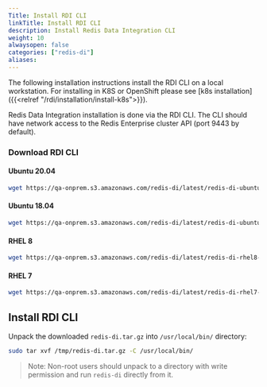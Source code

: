 ```yaml
---
Title: Install RDI CLI
linkTitle: Install RDI CLI
description: Install Redis Data Integration CLI
weight: 10
alwaysopen: false
categories: ["redis-di"]
aliases: 
---
```


The following installation instructions install the RDI CLI on a local workstation. For installing in K8S or OpenShift please see [k8s installation]({{<relref "/rdi/installation/install-k8s">}}).

Redis Data Integration installation is done via the RDI CLI. The CLI should have network access to the Redis Enterprise cluster API (port 9443 by default).

### Download RDI CLI

#### Ubuntu 20.04

```bash
wget https://qa-onprem.s3.amazonaws.com/redis-di/latest/redis-di-ubuntu20.04-{{<param rdi_cli_latest>}}.tar.gz -O /tmp/redis-di.tar.gz
```

#### Ubuntu 18.04

```bash
wget https://qa-onprem.s3.amazonaws.com/redis-di/latest/redis-di-ubuntu18.04-{{<param rdi_cli_latest>}}.tar.gz -O /tmp/redis-di.tar.gz
```

#### RHEL 8

```bash
wget https://qa-onprem.s3.amazonaws.com/redis-di/latest/redis-di-rhel8-{{<param rdi_cli_latest>}}.tar.gz -O /tmp/redis-di.tar.gz
```

#### RHEL 7

```bash
wget https://qa-onprem.s3.amazonaws.com/redis-di/latest/redis-di-rhel7-{{<param rdi_cli_latest>}}.tar.gz -O /tmp/redis-di.tar.gz
```

## Install RDI CLI

Unpack the downloaded `redis-di.tar.gz` into `/usr/local/bin/` directory:

```bash
sudo tar xvf /tmp/redis-di.tar.gz -C /usr/local/bin/
```

> Note: Non-root users should unpack to a directory with write permission and run `redis-di` directly from it.
